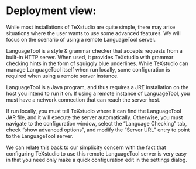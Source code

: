 # Deployment view:

While most installations of TeXstudio are quite simple, there may arise situations where the user wants to use some advanced features.  We will focus on the scenario of using a remote LanguageTool server.

LanguageTool is a style & grammar checker that accepts requests from a built-in HTTP server.  When used, it provides TeXstudio with grammar checking hints in the form of squiggly blue underlines.  While TeXstudio can manage LanguageTool itself when run locally, some configuration is required when using a remote server instance.

LanguageTool is a Java program, and thus requires a JRE installation on the host you intend to run it on.  If using a remote instance of LanguageTool, you must have a network connection that can reach the server host.

If run locally, you must tell TeXstudio where it can find the LanguageTool JAR file, and it will execute the server automatically.
Otherwise, you must navigate to the configuration window, select the “Language Checking” tab, check “show advanced options”, and modify the “Server URL” entry to point to the LanguageTool server.

We can relate this back to our simplicity concern with the fact that configuring TeXstudio to use this remote LanguageTool server is very easy in that you need only make a quick configuration edit in the settings dialog.
